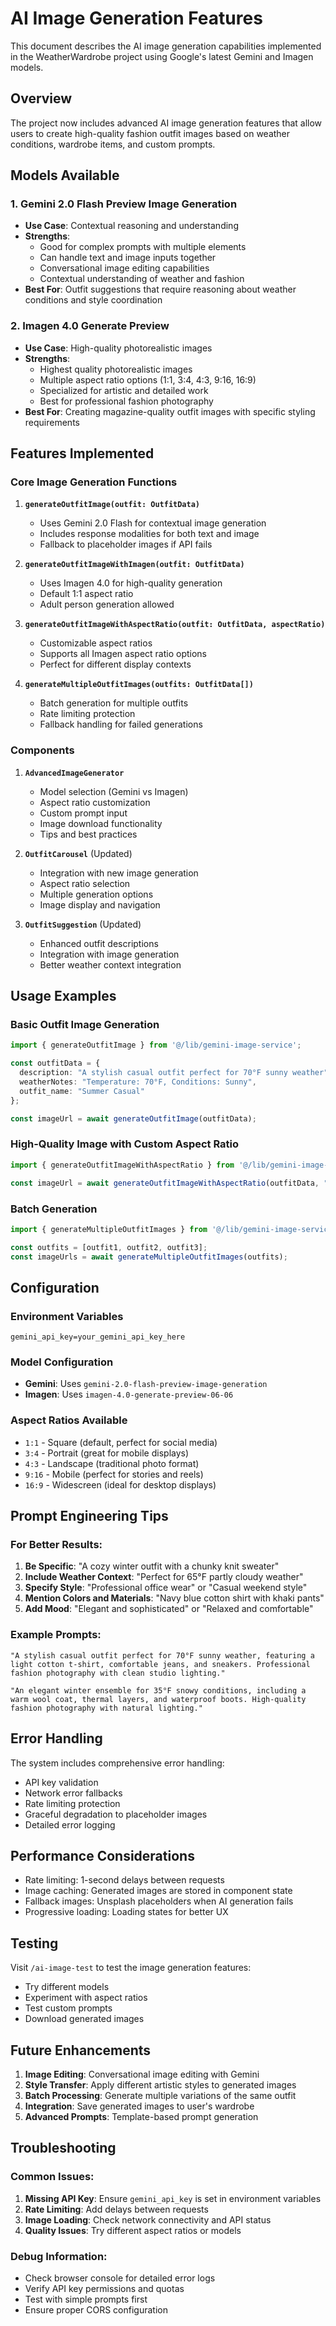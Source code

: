 # AI Image Generation Features

This document describes the AI image generation capabilities implemented in the WeatherWardrobe project using Google's latest Gemini and Imagen models.

## Overview

The project now includes advanced AI image generation features that allow users to create high-quality fashion outfit images based on weather conditions, wardrobe items, and custom prompts.

## Models Available

### 1. Gemini 2.0 Flash Preview Image Generation
- **Use Case**: Contextual reasoning and understanding
- **Strengths**: 
  - Good for complex prompts with multiple elements
  - Can handle text and image inputs together
  - Conversational image editing capabilities
  - Contextual understanding of weather and fashion
- **Best For**: Outfit suggestions that require reasoning about weather conditions and style coordination

### 2. Imagen 4.0 Generate Preview
- **Use Case**: High-quality photorealistic images
- **Strengths**:
  - Highest quality photorealistic images
  - Multiple aspect ratio options (1:1, 3:4, 4:3, 9:16, 16:9)
  - Specialized for artistic and detailed work
  - Best for professional fashion photography
- **Best For**: Creating magazine-quality outfit images with specific styling requirements

## Features Implemented

### Core Image Generation Functions

1. **`generateOutfitImage(outfit: OutfitData)`**
   - Uses Gemini 2.0 Flash for contextual image generation
   - Includes response modalities for both text and image
   - Fallback to placeholder images if API fails

2. **`generateOutfitImageWithImagen(outfit: OutfitData)`**
   - Uses Imagen 4.0 for high-quality generation
   - Default 1:1 aspect ratio
   - Adult person generation allowed

3. **`generateOutfitImageWithAspectRatio(outfit: OutfitData, aspectRatio)`**
   - Customizable aspect ratios
   - Supports all Imagen aspect ratio options
   - Perfect for different display contexts

4. **`generateMultipleOutfitImages(outfits: OutfitData[])`**
   - Batch generation for multiple outfits
   - Rate limiting protection
   - Fallback handling for failed generations

### Components

1. **`AdvancedImageGenerator`**
   - Model selection (Gemini vs Imagen)
   - Aspect ratio customization
   - Custom prompt input
   - Image download functionality
   - Tips and best practices

2. **`OutfitCarousel`** (Updated)
   - Integration with new image generation
   - Aspect ratio selection
   - Multiple generation options
   - Image display and navigation

3. **`OutfitSuggestion`** (Updated)
   - Enhanced outfit descriptions
   - Integration with image generation
   - Better weather context integration

## Usage Examples

### Basic Outfit Image Generation
```typescript
import { generateOutfitImage } from '@/lib/gemini-image-service';

const outfitData = {
  description: "A stylish casual outfit perfect for 70°F sunny weather",
  weatherNotes: "Temperature: 70°F, Conditions: Sunny",
  outfit_name: "Summer Casual"
};

const imageUrl = await generateOutfitImage(outfitData);
```

### High-Quality Image with Custom Aspect Ratio
```typescript
import { generateOutfitImageWithAspectRatio } from '@/lib/gemini-image-service';

const imageUrl = await generateOutfitImageWithAspectRatio(outfitData, "16:9");
```

### Batch Generation
```typescript
import { generateMultipleOutfitImages } from '@/lib/gemini-image-service';

const outfits = [outfit1, outfit2, outfit3];
const imageUrls = await generateMultipleOutfitImages(outfits);
```

## Configuration

### Environment Variables
```env
gemini_api_key=your_gemini_api_key_here
```

### Model Configuration
- **Gemini**: Uses `gemini-2.0-flash-preview-image-generation`
- **Imagen**: Uses `imagen-4.0-generate-preview-06-06`

### Aspect Ratios Available
- `1:1` - Square (default, perfect for social media)
- `3:4` - Portrait (great for mobile displays)
- `4:3` - Landscape (traditional photo format)
- `9:16` - Mobile (perfect for stories and reels)
- `16:9` - Widescreen (ideal for desktop displays)

## Prompt Engineering Tips

### For Better Results:
1. **Be Specific**: "A cozy winter outfit with a chunky knit sweater"
2. **Include Weather Context**: "Perfect for 65°F partly cloudy weather"
3. **Specify Style**: "Professional office wear" or "Casual weekend style"
4. **Mention Colors and Materials**: "Navy blue cotton shirt with khaki pants"
5. **Add Mood**: "Elegant and sophisticated" or "Relaxed and comfortable"

### Example Prompts:
```
"A stylish casual outfit perfect for 70°F sunny weather, featuring a light cotton t-shirt, comfortable jeans, and sneakers. Professional fashion photography with clean studio lighting."

"An elegant winter ensemble for 35°F snowy conditions, including a warm wool coat, thermal layers, and waterproof boots. High-quality fashion photography with natural lighting."
```

## Error Handling

The system includes comprehensive error handling:
- API key validation
- Network error fallbacks
- Rate limiting protection
- Graceful degradation to placeholder images
- Detailed error logging

## Performance Considerations

- Rate limiting: 1-second delays between requests
- Image caching: Generated images are stored in component state
- Fallback images: Unsplash placeholders when AI generation fails
- Progressive loading: Loading states for better UX

## Testing

Visit `/ai-image-test` to test the image generation features:
- Try different models
- Experiment with aspect ratios
- Test custom prompts
- Download generated images

## Future Enhancements

1. **Image Editing**: Conversational image editing with Gemini
2. **Style Transfer**: Apply different artistic styles to generated images
3. **Batch Processing**: Generate multiple variations of the same outfit
4. **Integration**: Save generated images to user's wardrobe
5. **Advanced Prompts**: Template-based prompt generation

## Troubleshooting

### Common Issues:
1. **Missing API Key**: Ensure `gemini_api_key` is set in environment variables
2. **Rate Limiting**: Add delays between requests
3. **Image Loading**: Check network connectivity and API status
4. **Quality Issues**: Try different aspect ratios or models

### Debug Information:
- Check browser console for detailed error logs
- Verify API key permissions and quotas
- Test with simple prompts first
- Ensure proper CORS configuration 